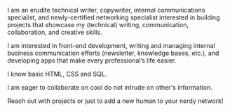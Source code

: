 I am an erudite technical writer, copywriter, internal communications specialist, and newly-certified networking specialist interested in building projects that showcase my (technical) writing, communication, collaboration, and creative skills. 

I am interested in front-end development, writing and managing internal business communication efforts (newsletter, knowledge bases, etc.), and developing apps that make every professional’s life easier.

I know basic HTML, CSS and SQL. 

I am eager to collaborate on cool do not intrude on other's information. 

Reach out with projects or just to add a new human to your nerdy network!

<!---
MMagicoder/MMagicoder is a ✨ special ✨ repository because its `README.md` (this file) appears on your GitHub profile.
You can click the Preview link to take a look at your changes.
--->
